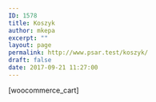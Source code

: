 ```yaml
---
ID: 1578
title: Koszyk
author: mkepa
excerpt: ""
layout: page
permalink: http://www.psar.test/koszyk/
draft: false
date: 2017-09-21 11:27:00
---
```

[woocommerce_cart]